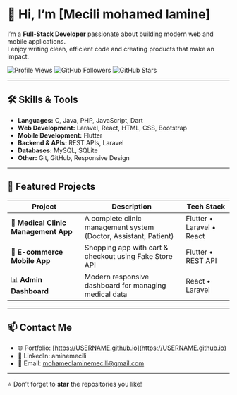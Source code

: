 # 👋 Hi, I’m [Mecili mohamed lamine]

I’m a **Full-Stack Developer** passionate about building modern web and mobile applications.  
I enjoy writing clean, efficient code and creating products that make an impact.

![Profile Views](https://komarev.com/ghpvc/?username=USERNAME&color=blue)
![GitHub Followers](https://img.shields.io/github/followers/USERNAME?label=Follow&style=social)
![GitHub Stars](https://img.shields.io/github/stars/USERNAME?style=social)

---

## 🛠️ Skills & Tools
- **Languages:** C, Java, PHP, JavaScript, Dart  
- **Web Development:** Laravel, React, HTML, CSS, Bootstrap  
- **Mobile Development:** Flutter  
- **Backend & APIs:** REST APIs, Laravel  
- **Databases:** MySQL, SQLite  
- **Other:** Git, GitHub, Responsive Design

---

## 🚀 Featured Projects
| Project | Description | Tech Stack |
|---------|-------------|------------|
| 🏥 **Medical Clinic Management App** | A complete clinic management system (Doctor, Assistant, Patient) | Flutter • Laravel • React |
| 🛒 **E-commerce Mobile App** | Shopping app with cart & checkout using Fake Store API | Flutter • REST API |
| 📊 **Admin Dashboard** | Modern responsive dashboard for managing medical data | React • Laravel |

---



## 📫 Contact Me
- 🌐 Portfolio: [https://USERNAME.github.io](https://USERNAME.github.io)  
- 💼 LinkedIn: aminemecili
- 📧 Email: mohamedlaminemecili@gmail.com

---

⭐️ Don’t forget to **star** the repositories you like!

